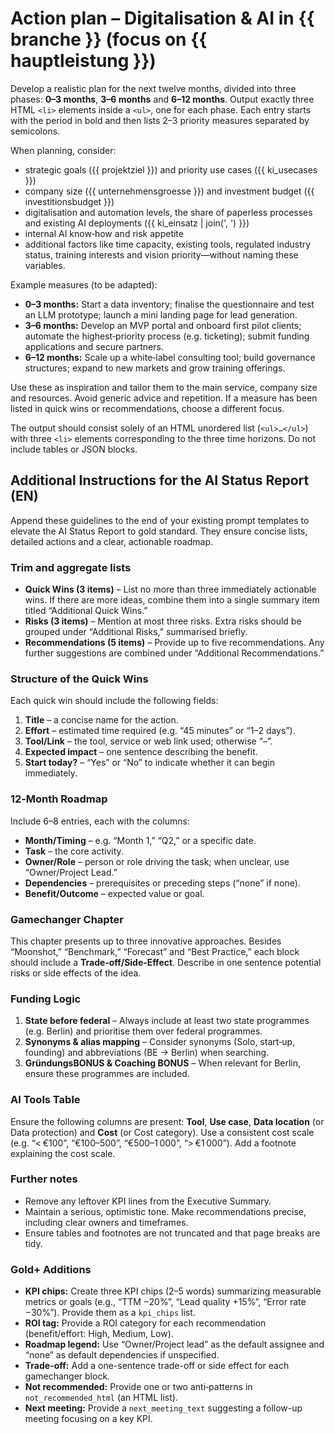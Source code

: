 # Action plan – Digitalisation & AI in {{ branche }} (focus on {{ hauptleistung }})

Develop a realistic plan for the next twelve months, divided into three phases: **0–3 months**, **3–6 months** and **6–12 months**. Output exactly three HTML `<li>` elements inside a `<ul>`, one for each phase. Each entry starts with the period in bold and then lists 2–3 priority measures separated by semicolons.

When planning, consider:

* strategic goals ({{ projektziel }}) and priority use cases ({{ ki_usecases }})
* company size ({{ unternehmensgroesse }}) and investment budget ({{ investitionsbudget }})
* digitalisation and automation levels, the share of paperless processes and existing AI deployments ({{ ki_einsatz | join(', ') }})
* internal AI know‑how and risk appetite
* additional factors like time capacity, existing tools, regulated industry status, training interests and vision priority—without naming these variables.

Example measures (to be adapted):

- **0–3 months:** Start a data inventory; finalise the questionnaire and test an LLM prototype; launch a mini landing page for lead generation.
- **3–6 months:** Develop an MVP portal and onboard first pilot clients; automate the highest‑priority process (e.g. ticketing); submit funding applications and secure partners.
- **6–12 months:** Scale up a white‑label consulting tool; build governance structures; expand to new markets and grow training offerings.

Use these as inspiration and tailor them to the main service, company size and resources. Avoid generic advice and repetition. If a measure has been listed in quick wins or recommendations, choose a different focus.

The output should consist solely of an HTML unordered list (`<ul>…</ul>`) with three `<li>` elements corresponding to the three time horizons. Do not include tables or JSON blocks.

## Additional Instructions for the AI Status Report (EN)

Append these guidelines to the end of your existing prompt templates to elevate the AI Status Report to gold standard. They ensure concise lists, detailed actions and a clear, actionable roadmap.

### Trim and aggregate lists

* **Quick Wins (3 items)** – List no more than three immediately actionable wins. If there are more ideas, combine them into a single summary item titled “Additional Quick Wins.”
* **Risks (3 items)** – Mention at most three risks. Extra risks should be grouped under “Additional Risks,” summarised briefly.
* **Recommendations (5 items)** – Provide up to five recommendations. Any further suggestions are combined under “Additional Recommendations.”

### Structure of the Quick Wins

Each quick win should include the following fields:

1. **Title** – a concise name for the action.
2. **Effort** – estimated time required (e.g. “45 minutes” or “1–2 days”).
3. **Tool/Link** – the tool, service or web link used; otherwise “–”.
4. **Expected impact** – one sentence describing the benefit.
5. **Start today?** – “Yes” or “No” to indicate whether it can begin immediately.

### 12‑Month Roadmap

Include 6–8 entries, each with the columns:

* **Month/Timing** – e.g. “Month 1,” “Q2,” or a specific date.
* **Task** – the core activity.
* **Owner/Role** – person or role driving the task; when unclear, use “Owner/Project Lead.”
* **Dependencies** – prerequisites or preceding steps (“none” if none).
* **Benefit/Outcome** – expected value or goal.

### Gamechanger Chapter

This chapter presents up to three innovative approaches. Besides “Moonshot,” “Benchmark,” “Forecast” and “Best Practice,” each block should include a **Trade‑off/Side‑Effect**. Describe in one sentence potential risks or side effects of the idea.

### Funding Logic

1. **State before federal** – Always include at least two state programmes (e.g. Berlin) and prioritise them over federal programmes.
2. **Synonyms & alias mapping** – Consider synonyms (Solo, start‑up, founding) and abbreviations (BE → Berlin) when searching.
3. **GründungsBONUS & Coaching BONUS** – When relevant for Berlin, ensure these programmes are included.

### AI Tools Table

Ensure the following columns are present: **Tool**, **Use case**, **Data location** (or Data protection) and **Cost** (or Cost category). Use a consistent cost scale (e.g. “< €100”, “€100–500”, “€500–1 000”, “> €1 000”). Add a footnote explaining the cost scale.

### Further notes

* Remove any leftover KPI lines from the Executive Summary.
* Maintain a serious, optimistic tone. Make recommendations precise, including clear owners and timeframes.
* Ensure tables and footnotes are not truncated and that page breaks are tidy.

### Gold+ Additions

* **KPI chips:** Create three KPI chips (2–5 words) summarizing measurable metrics or goals (e.g., “TTM −20%”, “Lead quality +15%”, “Error rate −30%”). Provide them as a `kpi_chips` list.
* **ROI tag:** Provide a ROI category for each recommendation (benefit/effort: High, Medium, Low).
* **Roadmap legend:** Use “Owner/Project lead” as the default assignee and “none” as default dependencies if unspecified.
* **Trade-off:** Add a one-sentence trade-off or side effect for each gamechanger block.
* **Not recommended:** Provide one or two anti‑patterns in `not_recommended_html` (an HTML list).
* **Next meeting:** Provide a `next_meeting_text` suggesting a follow-up meeting focusing on a key KPI.
